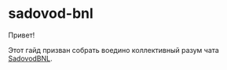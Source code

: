 # sadovod-bnl

Привет!

Этот гайд призван собрать воедино коллективный разум чата [SadovodBNL](https://t.me/gardening_benelux).
